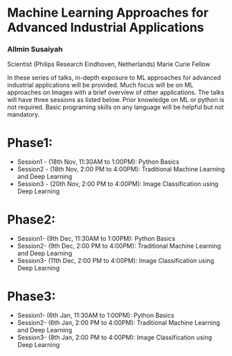 # Machine Learning Approaches for Advanced Industrial Applications 
### Allmin Susaiyah
Scientist (Philips Research Eindhoven, Netherlands)
Marie Curie Fellow

<p>

In these series of talks, in-depth exposure to ML approaches for advanced industrial applications will be provided. Much focus will be on ML approaches on Images with a brief overview of other applications. The talks will have three sessions as listed below. 
Prior knowledge on ML or python is not required. Basic programing skills on any language will be helpful but not mandatory.

#	Phase1: 
<ul>
<li> Session1 - (18th Nov, 11:30AM to 1:00PM): Python Basics 
<li> Session2 - (18th Nov, 2:00 PM to 4:00PM): Traditional Machine Learning and Deep Learning
<li> Session3 - (20th Nov, 2:00 PM to 4:00PM): Image Classification using Deep Learning
</ul>

#	Phase2: 
<ul>
<li> Session1- (9th Dec, 11:30AM to 1:00PM): Python Basics
<li> Session2- (9th Dec, 2:00 PM to 4:00PM): Traditional Machine Learning and Deep Learning
<li> Session3- (11th Dec, 2:00 PM to 4:00PM): Image Classification using Deep Learning
</ul>

#	Phase3: 
<ul>
<li> Session1- (6th Jan, 11:30AM to 1:00PM): Python Basics
<li> Session2- (6th Jan, 2:00 PM to 4:00PM): Traditional Machine Learning and Deep Learning
<li> Session3- (8th Jan, 2:00 PM to 4:00PM): Image Classification using Deep Learning
</ul>
